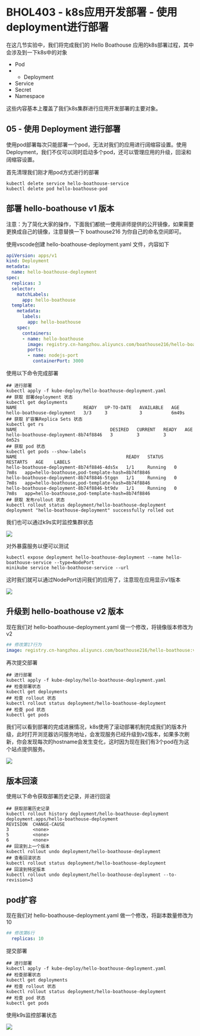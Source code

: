 # BHOL403 - k8s应用开发部署 - 使用deployment进行部署

在这几节实验中，我们将完成我们的 Hello Boathouse 应用的k8s部署过程，其中会涉及到一下k8s中的对象

- Pod
- * Deployment
- Service
- Secret
- Namespace

这些内容基本上覆盖了我们k8s集群进行应用开发部署的主要对象。

## 05 - 使用 Deployment 进行部署

使用pod部署每次只能部署一个pod，无法对我们的应用进行阔缩容设置。使用 Deployment，我们不仅可以同时启动多个pod，还可以管理应用的升级，回滚和阔缩容设置。

首先清理我们刚才用pod方式进行的部署

```shell
kubectl delete service hello-boathouse-service
kubectl delete pod hello-boathouse-pod
```

## 部署 hello-boathouse v1 版本

注意：为了简化大家的操作，下面我们都统一使用讲师提供的公开镜像，如果需要更换成自己的镜像，注意替换一下 boathouse216 为你自己的命名空间即可。

使用vscode创建 hello-boathouse-deployment.yaml 文件，内容如下

```yaml
apiVersion: apps/v1
kind: Deployment
metadata:
  name: hello-boathouse-deployment
spec:
  replicas: 3
  selector:
    matchLabels:
      app: hello-boathouse
  template:
    metadata:
      labels:
        app: hello-boathouse
    spec:
      containers:
      - name: hello-boathouse
        image: registry.cn-hangzhou.aliyuncs.com/boathouse216/hello-boathouse:v1
        ports:
        - name: nodejs-port
          containerPort: 3000
```

使用以下命令完成部署

```shell
## 进行部署
kubectl apply -f kube-deploy/hello-boathouse-deployment.yaml
## 获取 部署deployment 状态
kubectl get deployments
NAME                         READY   UP-TO-DATE   AVAILABLE   AGE
hello-boathouse-deployment   3/3     3            3           6m49s
## 获取 扩容集Replica Sets 状态 
kubectl get rs         
NAME                                   DESIRED   CURRENT   READY   AGE
hello-boathouse-deployment-8b74f8846   3         3         3       6m52s
## 获取 pod 状态
kubectl get pods --show-labels
NAME                                         READY   STATUS    RESTARTS   AGE    LABELS
hello-boathouse-deployment-8b74f8846-4ds5x   1/1     Running   0          7m8s   app=hello-boathouse,pod-template-hash=8b74f8846
hello-boathouse-deployment-8b74f8846-5tgqn   1/1     Running   0          7m8s   app=hello-boathouse,pod-template-hash=8b74f8846
hello-boathouse-deployment-8b74f8846-bt9dv   1/1     Running   0          7m8s   app=hello-boathouse,pod-template-hash=8b74f8846
## 获取 发布rollout 状态
kubectl rollout status deployment/hello-boathouse-deployment
deployment "hello-boathouse-deployment" successfully rolled out
```

我们也可以通过k9s实时监控集群状态

![](images/bhol402-dep001.png)

对外暴露服务以便可以测试

```shell
kubectl expose deployment hello-boathouse-deployment --name hello-boathouse-service --type=NodePort
minikube service hello-boathouse-service --url
```

这时我们就可以通过NodePort访问我们的应用了，注意现在应用显示v1版本

![](images/bhol402-dep002.png)

## 升级到 hello-boathouse v2 版本

现在我们对 hello-boathouse-deployment.yaml 做一个修改，将镜像版本修改为 v2

```yaml
## 修改第17行为
image: registry.cn-hangzhou.aliyuncs.com/boathouse216/hello-boathouse:v2
```

再次提交部署

```shell
## 进行部署
kubectl apply -f kube-deploy/hello-boathouse-deployment.yaml
## 检查部署状态
kubectl get deployments
## 检查 rollout 状态
kubectl rollout status deployment/hello-boathouse-deployment
## 检查 pod 状态
kubectl get pods
```

我们可以看到部署的完成进展情况，k8s使用了滚动部署机制完成我们的版本升级，此时打开浏览器访问服务地址，会发现服务已经升级到v2版本，如果多次刷新，你会发现每次的hostname会发生变化，这时因为现在我们有3个pod在为这个站点提供服务。

![](images/bhol402-dep003.png)

## 版本回滚

使用以下命令获取部署历史记录，并进行回滚

```shell
## 获取部署历史记录
kubectl rollout history deployment/hello-boathouse-deployment
deployment.apps/hello-boathouse-deployment 
REVISION  CHANGE-CAUSE
3         <none>
5         <none>
6         <none>
## 回滚到上一个版本
kubectl rollout undo deployment/hello-boathouse-deployment
## 查看回滚状态
kubectl rollout status deployment/hello-boathouse-deployment
## 回滚到特定版本
kubectl rollout undo deployment/hello-boathouse-deployment --to-revision=3
```

## pod扩容

现在我们对 hello-boathouse-deployment.yaml 做一个修改，将副本数量修改为10

```yaml
## 修改第6行
  replicas: 10
```

提交部署

```shell
## 进行部署
kubectl apply -f kube-deploy/hello-boathouse-deployment.yaml
## 检查部署状态
kubectl get deployments
## 检查 rollout 状态
kubectl rollout status deployment/hello-boathouse-deployment
## 检查 pod 状态
kubectl get pods
```

使用k9s监控部署状态

![](images/bhol402-dep004.png)

